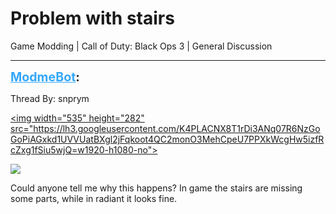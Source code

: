 # Problem with stairs
Game Modding | Call of Duty: Black Ops 3 | General Discussion

---
<strong style="font-size: 1.4em;"><span style="text-decoration: underline;text-decoration-color: #34a7f9;"><span style="color:#34a7f9;">ModmeBot</span></span>:</strong>

<p>Thread By: snprym<br /><p style="text-align:left;"><a href="https://lh3.googleusercontent.com/K4PLACNX8T1rDi3ANq07R6NzGoGoPiAGxkd1UVVUatBXgl2jFqkoot4QC2monO3MehCpeU7PPXkWcgHw5izfRcZxg1fSiu5wjQ=w1920-h1080-no">&lt;img width=&quot;535&quot; height=&quot;282&quot; src=&quot;https://lh3.googleusercontent.com/K4PLACNX8T1rDi3ANq07R6NzGoGoPiAGxkd1UVVUatBXgl2jFqkoot4QC2monO3MehCpeU7PPXkWcgHw5izfRcZxg1fSiu5wjQ=w1920-h1080-no&quot;&gt;</a></p><p style="text-align:left;"></p><p style="text-align:left;"><img style="max-width: 500px;" src="https://lh3.googleusercontent.com/kyV5ry_oJNK7aVmNFTNppB8-8oktfSpb69mkc9GF0K6cr_yhzWfKmgKyo4qiZfMiEYSalUbNs_jOuuCLW1fyvEqGodv8cEvZKw=w1920-h1080-no"></p><p style="text-align:left;"></p><p style="text-align:left;">Could anyone tell me why this happens? In game the stairs are missing some parts, while in radiant it looks fine.</p></p>
